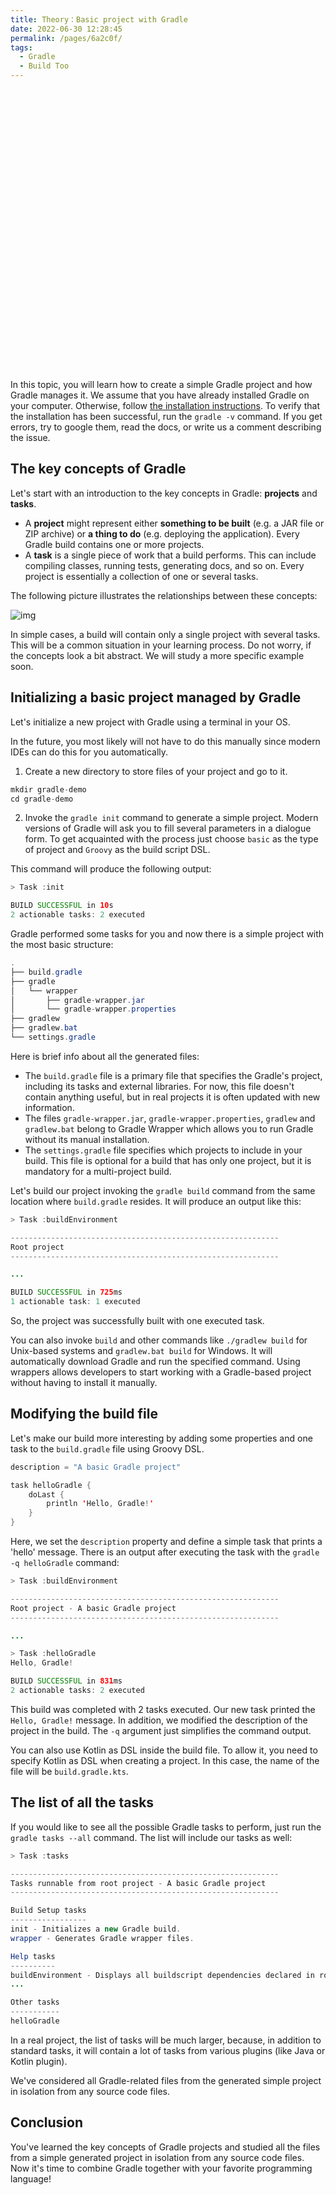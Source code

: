 ```yaml
---
title: Theory：Basic project with Gradle
date: 2022-06-30 12:28:45
permalink: /pages/6a2c0f/
tags:
  - Gradle
  - Build Too
---
```

<div style="background-image: url(https://cdn.jsdelivr.net/gh/JimFKppt/Pictures@master/static_files/img/milad-fakurian-UiiHVEyxtyA-unsplash.jpg); background-size: cover;">
    <iframe :src="$withBase('/markmap/Markmap_Theory：Basic project with Gradle.html')" width="100%" height="450" frameborder="0" scrolling="No" leftmargin="0" topmargin="0"></iframe>
</div>

In this topic, you will learn how to create a simple Gradle project and how Gradle manages it. We assume that you have already installed Gradle on your computer. Otherwise, follow [the installation instructions](https://gradle.org/install/). To verify that the installation has been successful, run the `gradle -v` command. If you get errors, try to google them, read the docs, or write us a comment describing the issue.

## The key concepts of Gradle

Let's start with an introduction to the key concepts in Gradle: **projects** and **tasks**.

- A **project** might represent either **something to be built** (e.g. a JAR file or ZIP archive) or **a thing to do** (e.g. deploying the application). Every Gradle build contains one or more projects.
- A **task** is a single piece of work that a build performs. This can include compiling classes, running tests, generating docs, and so on. Every project is essentially a collection of one or several tasks.

The following picture illustrates the relationships between these concepts:

![img](https://ucarecdn.com/2ad089d5-37be-4d25-af1e-b26138a4af76/)

In simple cases, a build will contain only a single project with several tasks. This will be a common situation in your learning process. Do not worry, if the concepts look a bit abstract. We will study a more specific example soon.

## Initializing a basic project managed by Gradle

Let's initialize a new project with Gradle using a terminal in your OS.



In the future, you most likely will not have to do this manually since modern IDEs can do this for you automatically.



1. Create a new directory to store files of your project and go to it.

```java
mkdir gradle-demo
cd gradle-demo
```

2. Invoke the `gradle init` command to generate a simple project. Modern versions of Gradle will ask you to fill several parameters in a dialogue form. To get acquainted with the process just choose `basic` as the type of project and `Groovy` as the build script DSL.

This command will produce the following output:

```java
> Task :init

BUILD SUCCESSFUL in 10s
2 actionable tasks: 2 executed
```

Gradle performed some tasks for you and now there is a simple project with the most basic structure:

```java
.
├── build.gradle
├── gradle
│   └── wrapper
│       ├── gradle-wrapper.jar
│       └── gradle-wrapper.properties
├── gradlew
├── gradlew.bat
└── settings.gradle
```

Here is brief info about all the generated files:

- The `build.gradle` file is a primary file that specifies the Gradle's project, including its tasks and external libraries. For now, this file doesn't contain anything useful, but in real projects it is often updated with new information.
- The files `gradle-wrapper.jar`, `gradle-wrapper.properties`, `gradlew` and `gradlew.bat` belong to Gradle Wrapper which allows you to run Gradle without its manual installation.
- The `settings.gradle` file specifies which projects to include in your build. This file is optional for a build that has only one project, but it is mandatory for a multi-project build.

Let's build our project invoking the `gradle build` command from the same location where `build.gradle` resides. It will produce an output like this:

```java
> Task :buildEnvironment

------------------------------------------------------------
Root project
------------------------------------------------------------

...

BUILD SUCCESSFUL in 725ms
1 actionable task: 1 executed
```

So, the project was successfully built with one executed task.



You can also invoke `build` and other commands like `./gradlew build` for Unix-based systems and `gradlew.bat build` for Windows. It will automatically download Gradle and run the specified command. Using wrappers allows developers to start working with a Gradle-based project without having to install it manually.



## Modifying the build file

Let's make our build more interesting by adding some properties and one task to the `build.gradle` file using Groovy DSL.

```java
description = "A basic Gradle project"

task helloGradle {
    doLast {
        println 'Hello, Gradle!'
    }
}
```

Here, we set the `description` property and define a simple task that prints a 'hello' message. There is an output after executing the task with the `gradle -q helloGradle` command:

```java
> Task :buildEnvironment

------------------------------------------------------------
Root project - A basic Gradle project
------------------------------------------------------------

...

> Task :helloGradle
Hello, Gradle!

BUILD SUCCESSFUL in 831ms
2 actionable tasks: 2 executed
```

This build was completed with 2 tasks executed. Our new task printed the `Hello, Gradle!` message. In addition, we modified the description of the project in the build. The `-q` argument just simplifies the command output.



You can also use Kotlin as DSL inside the build file. To allow it, you need to specify Kotlin as DSL when creating a project. In this case, the name of the file will be `build.gradle.kts`.



## The list of all the tasks

If you would like to see all the possible Gradle tasks to perform, just run the `gradle tasks --all` command. The list will include our tasks as well:

```java
> Task :tasks

------------------------------------------------------------
Tasks runnable from root project - A basic Gradle project
------------------------------------------------------------

Build Setup tasks
-----------------
init - Initializes a new Gradle build.
wrapper - Generates Gradle wrapper files.

Help tasks
----------
buildEnvironment - Displays all buildscript dependencies declared in root project 'gradle-demo'.
...

Other tasks
-----------
helloGradle
```

In a real project, the list of tasks will be much larger, because, in addition to standard tasks, it will contain a lot of tasks from various plugins (like Java or Kotlin plugin).

We've considered all Gradle-related files from the generated simple project in isolation from any source code files.

## Conclusion

You've learned the key concepts of Gradle projects and studied all the files from a simple generated project in isolation from any source code files. Now it's time to combine Gradle together with your favorite programming language!